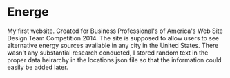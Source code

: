 Energe
======

My first website. Created for Business Professional's of America's Web Site Design Team Competition 2014.
The site is supposed to allow users to see alternative energy sources available in any city in the United States. There wasn't any substantial research conducted, I stored random text in the proper data heirarchy in the locations.json file so that the information could easily be added later.

